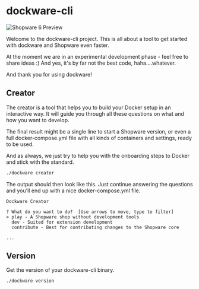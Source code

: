 # dockware-cli


![Shopware 6 Preview](./readme-media/header.jpg)


Welcome to the dockware-cli project.
This is all about a tool to get started with dockware and Shopware even faster.

At the moment we are in an experimental development phase - feel free to share ideas :)
And yes, it's by far not the best code, haha....whatever.


And thank you for using dockware!


## Creator
The creator is a tool that helps you to build your Docker setup in an interactive way.
It will guide you through all these questions on what and how you want to develop.

The final result might be a single line to start a Shopware version, or even a full docker-compose.yml file 
with all kinds of containers and settings, ready to be used.

And as always, we just try to help you with the onboarding steps to Docker and stick with the standard.

```bash
./dockware creator 
```

The output should then look like this. Just continue answering the questions and you'll end up with a nice docker-compose.yml file.

``` 
Dockware Creator

? What do you want to do?  [Use arrows to move, type to filter]
> play - A Shopware shop without development tools
  dev - Suited for extension development
  contribute - Best for contributing changes to the Shopware core

...
```


## Version
Get the version of your dockware-cli binary.

```bash
./dockware version 
```


